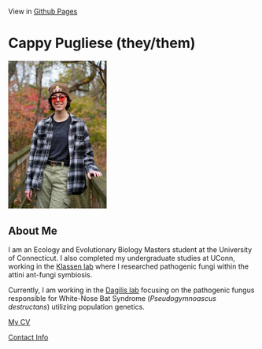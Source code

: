 View in [Github Pages](https://cappy-pugliese.github.io/)

# Cappy Pugliese (they/them)

[<img src="./assets/images/Cappy-profile-photo.jpg" width="200" />](./assets/images/Cappy-profile-photo.jpg)


## About Me
I am an Ecology and Evolutionary Biology Masters student at the University of Connecticut. I also completed my undergraduate studies at UConn, working in the [Klassen lab](https://www.jonathanklassenlab.com/) where I researched pathogenic fungi within the attini ant-fungi symbiosis.

Currently, I am working in the [Dagilis lab](https://adagilis.github.io/) focusing on the pathogenic fungus responsible for White-Nose Bat Syndrome (_Pseudogymnoascus destructans_) utilizing population genetics.


[My CV](PDFs/cv.pdf)

[Contact Info](./contact.md)
